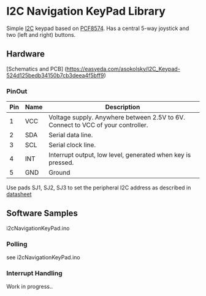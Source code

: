 # I2C Navigation KeyPad Library

Simple [I2C](http://www.i2c-bus.org/i2c-primer/) keypad based on [PCF8574](http://www.ti.com/product/PCF8574).  Has a central 5-way joystick and two (left and right) buttons.

## Hardware

[Schematics and PCB] (https://easyeda.com/asokolsky/I2C_Keypad-524d125bedb34150b7cb3deea4f5bff9)

### PinOut

| Pin | Name | Description |
| --- | -----| -----|
|1|VCC| Voltage supply.  Anywhere between 2.5V to 6V.  Connect to VCC of your controller.|	
|2|SDA| Serial data line.|
|3|SCL| Serial clock line.|
|4|INT| Interrupt output, low level, generated when key is pressed.|
|5|GND| Ground|

Use pads SJ1, SJ2, SJ3 to set the peripheral I2C address
as described in [datasheet](http://www.ti.com/product/PCF8574/datasheet/detailed_description#SCPS0687144)


## Software Samples

i2cNavigationKeyPad.ino

### Polling

see i2cNavigationKeyPad.ino

### Interrupt Handling

Work in progress..

